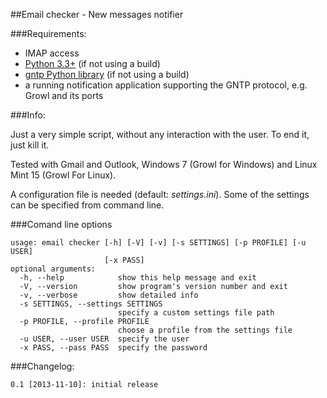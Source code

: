 ##Email checker - New messages notifier

###Requirements:

- IMAP access
- [Python 3.3+](http://www.python.org/) (if not using a build)
- [gntp Python library](http://pythonhosted.org/gntp/) (if not using a build)
- a running notification application supporting the GNTP protocol, e.g. Growl
  and its ports

###Info:

Just a very simple script, without any interaction with the user. To end it, 
just kill it.

Tested with Gmail and Outlook, Windows 7 (Growl for Windows) and Linux 
Mint 15 (Growl For Linux).

A configuration file is needed (default: _settings.ini_). Some of the 
settings can be specified from command line.

###Comand line options

    usage: email checker [-h] [-V] [-v] [-s SETTINGS] [-p PROFILE] [-u USER]
                         [-x PASS]
    optional arguments:
      -h, --help            show this help message and exit
      -V, --version         show program's version number and exit
      -v, --verbose         show detailed info
      -s SETTINGS, --settings SETTINGS
                            specify a custom settings file path
      -p PROFILE, --profile PROFILE
                            choose a profile from the settings file
      -u USER, --user USER  specify the user
      -x PASS, --pass PASS  specify the password

###Changelog:

    0.1 [2013-11-10]: initial release
